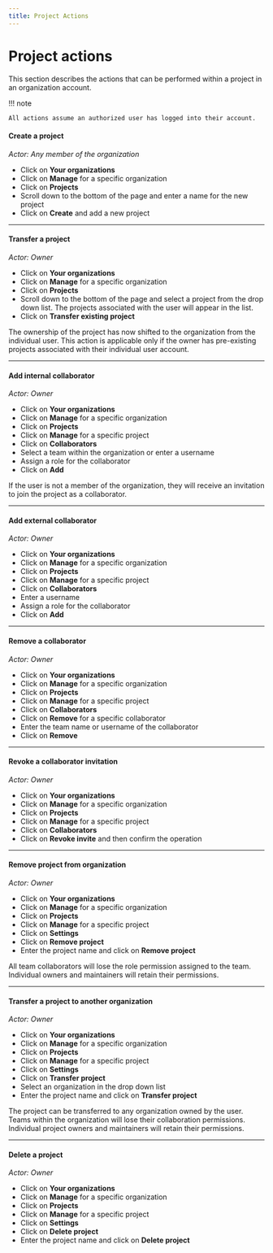 ```yaml
---
title: Project Actions
---
```


# Project actions

This section describes the actions that can be performed
within a project in an organization account.

!!! note

    All actions assume an authorized user has logged into their account.

#### Create a project

*Actor: Any member of the organization*

* Click on **Your organizations**
* Click on **Manage** for a specific organization
* Click on **Projects**
* Scroll down to the bottom of the page and enter a name for the new project
* Click on **Create** and add a new project

---

#### Transfer a project

*Actor: Owner*

* Click on **Your organizations**
* Click on **Manage** for a specific organization
* Click on **Projects**
* Scroll down to the bottom of the page and select a project
from the drop down list. The projects  associated
with the user will appear in the list.
* Click on **Transfer existing project**

The ownership of the project has now shifted to the organization
from the individual user. This action  is applicable only if the
owner has pre-existing projects associated with their individual user account.

---

#### Add internal collaborator

*Actor: Owner*

* Click on **Your organizations**
* Click on **Manage** for a specific organization
* Click on **Projects**
* Click on **Manage** for a specific project
* Click on **Collaborators**
* Select a team within the organization or enter a username
* Assign a role for the collaborator
* Click on **Add**

If the user is not a member of the organization, they will receive an
invitation to join the project as a collaborator.

---

#### Add external collaborator

*Actor: Owner*

* Click on **Your organizations**
* Click on **Manage** for a specific organization
* Click on **Projects**
* Click on **Manage** for a specific project
* Click on **Collaborators**
* Enter a username
* Assign a role for the collaborator
* Click on **Add**

---

#### Remove a collaborator

*Actor: Owner*

* Click on **Your organizations**
* Click on **Manage** for a specific organization
* Click on **Projects**
* Click on **Manage** for a specific project
* Click on **Collaborators**
* Click on **Remove** for a specific collaborator
* Enter the team name or username of the collaborator
* Click on **Remove**

---

#### Revoke a collaborator invitation

*Actor: Owner*

* Click on **Your organizations**
* Click on **Manage** for a specific organization
* Click on **Projects**
* Click on **Manage** for a specific project
* Click on **Collaborators**
* Click on **Revoke invite** and then confirm the operation

---

#### Remove project from organization

*Actor: Owner*

* Click on **Your organizations**
* Click on **Manage** for a specific organization
* Click on **Projects**
* Click on **Manage** for a specific project
* Click on **Settings**
* Click on **Remove project**
* Enter the project name and click on **Remove project**

All team collaborators will lose the role permission assigned to the team.
Individual owners and  maintainers will retain their permissions.

---

#### Transfer a project to another organization

*Actor: Owner*

* Click on **Your organizations**
* Click on **Manage** for a specific organization
* Click on **Projects**
* Click on **Manage** for a specific project
* Click on **Settings**
* Click on **Transfer project**
* Select an organization in the drop down list
* Enter the project name and click on **Transfer project**

The project can be transferred to any organization owned by the user.
Teams within the organization will lose their collaboration permissions.
Individual project owners and maintainers will retain their permissions.

---

#### Delete a project

*Actor: Owner*

* Click on **Your organizations**
* Click on **Manage** for a specific organization
* Click on **Projects**
* Click on **Manage** for a specific project
* Click on **Settings**
* Click on **Delete project**
* Enter the project name and click on **Delete project**
